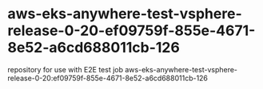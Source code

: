 # aws-eks-anywhere-test-vsphere-release-0-20-ef09759f-855e-4671-8e52-a6cd688011cb-126
repository for use with E2E test job aws-eks-anywhere-test-vsphere-release-0-20:ef09759f-855e-4671-8e52-a6cd688011cb-126
